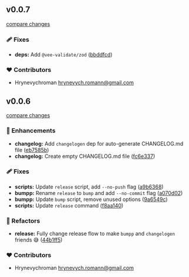 
## v0.0.7

[compare changes](https://github.com/romanhrynevych/nuxt-start/compare/v0.0.6...v0.0.7)

### 🩹 Fixes

- **deps:** Add `@vee-validate/zod` ([bbddfcd](https://github.com/romanhrynevych/nuxt-start/commit/bbddfcd))

### ❤️ Contributors

- Hrynevychroman <hrynevych.romann@gmail.com>

## v0.0.6

[compare changes](https://github.com/romanhrynevych/nuxt-start/compare/v0.0.5...v0.0.6)

### 🚀 Enhancements

- **changelog:** Add `changelogen` dep for auto-generate CHANGELOG.md file ([eb7585b](https://github.com/romanhrynevych/nuxt-start/commit/eb7585b))
- **changelog:** Create empty CHANGELOG.md file ([fc6e337](https://github.com/romanhrynevych/nuxt-start/commit/fc6e337))

### 🩹 Fixes

- **scripts:** Update `release` script, add `--no-push` flag ([a9b6368](https://github.com/romanhrynevych/nuxt-start/commit/a9b6368))
- **bumpp:** Rename `release` to `bump` and add `--no-commit` flag ([a070d02](https://github.com/romanhrynevych/nuxt-start/commit/a070d02))
- **bumpp:** Update `bump` script, remove unused options ([9a6549c](https://github.com/romanhrynevych/nuxt-start/commit/9a6549c))
- **scripts:** Update `release` command ([f8aa140](https://github.com/romanhrynevych/nuxt-start/commit/f8aa140))

### 💅 Refactors

- **release:** Fully change release flow to make `bumpp` and `changelogen` friends 😅 ([44b1ff5](https://github.com/romanhrynevych/nuxt-start/commit/44b1ff5))

### ❤️ Contributors

- Hrynevychroman <hrynevych.romann@gmail.com>

